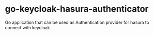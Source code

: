 # go-keycloak-hasura-authenticator
Go application that  can be used as Authentication provider for hasura to connect with keycloak
